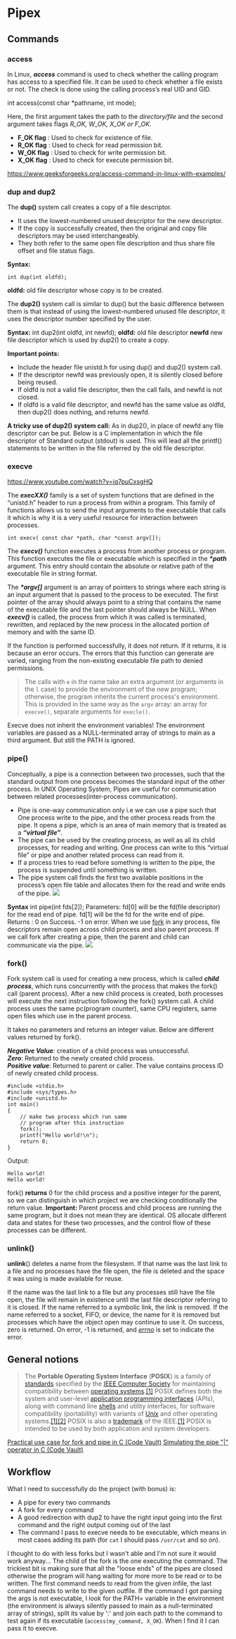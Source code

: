 ﻿# Pipex

## Commands
### access
In Linux,  **_access_**  command is used to check whether the calling program has access to a specified file. It can be used to check whether a file exists or not. The check is done using the calling process’s real UID and GID.

int access(const char *pathname, int mode);

Here, the first argument takes the path to the  _directory/file_  and the second argument takes flags  _R_OK, W_OK, X_OK or F_OK_.

-   **F_OK flag**  : Used to check for existence of file.
-   **R_OK flag**  : Used to check for read permission bit.
-   **W_OK flag**  : Used to check for write permission bit.
-   **X_OK flag**  : Used to check for execute permission bit.

https://www.geeksforgeeks.org/access-command-in-linux-with-examples/

### dup and dup2
The **dup()** system call creates a copy of a file descriptor.

-   It uses the lowest-numbered unused descriptor for the new descriptor.
-   If the copy is successfully created, then the original and copy file descriptors may be used interchangeably.
-   They both refer to the same open file description and thus share file offset and file status flags.

**Syntax:**

    int dup(int oldfd);

**oldfd:** old file descriptor whose copy is to be created.

The **dup2()** system call is similar to dup() but the basic difference between them is that instead of using the lowest-numbered unused file descriptor, it uses the descriptor number specified by the user.  

**Syntax:**
int dup2(int oldfd, int newfd);
**oldfd:** old file descriptor
**newfd** new file descriptor which is used by dup2() to create a copy.

**Important points:**

-   Include the header file unistd.h for using dup() and dup2() system call.
-   If the descriptor newfd was previously open, it is silently closed before being reused.
-   If oldfd is not a valid file descriptor, then the call fails, and newfd is not closed.
-   If oldfd is a valid file descriptor, and newfd has the same value as oldfd, then dup2() does nothing, and returns newfd.

**A tricky use of dup2() system call:** As in dup2(), in place of newfd any file descriptor can be put. Below is a C implementation in which the file descriptor of Standard output (stdout) is used. This will lead all the printf() statements to be written in the file referred by the old file descriptor.

### execve
https://www.youtube.com/watch?v=iq7puCxsgHQ

The **_execXX()_** family is a set of system functions that are defined in the “unistd.h” header to run a process from within a program. This family of functions allows us to send the input arguments to the executable that calls it which is why it is a very useful resource for interaction between processes.

    int execv( const char *path, char *const argv[]);
The  **_execv()_**  function executes a process from another process or program. This function executes the file or executable which is specified in the  **_*path_**  argument. This entry should contain the absolute or relative path of the executable file in string format.

The  **_*argv[]_** argument is an array of pointers to strings where each string is an input argument that is passed to the process to be executed. The first pointer of the array should always point to a string that contains the name of the executable file and the last pointer should always be NULL. When  **_execv()_**  is called, the process from which it was called is terminated, rewritten, and replaced by the new process in the allocated portion of memory and with the same ID.

If the function is performed successfully, it does not return. If it returns, it is because an error occurs. The errors that this function can generate are varied, ranging from the non-existing executable file path to denied permissions.

> The calls with  `e`  in the name take an extra argument (or arguments
> in the  `l`  case) to provide the environment of the new program;
> otherwise, the program inherits the current process's environment.
> This is provided in the same way as the  `argv`  array: an array for 
> `execve()`, separate arguments for  `execle()`.

Execve does not inherit the environment variables! The environment variables are passed as a NULL-terminated array of strings to main as a third argument. But still the PATH is ignored.

### pipe()
Conceptually, a pipe is a connection between two processes, such that the standard output from one process becomes the standard input of the other process. In UNIX Operating System, Pipes are useful for communication between related processes(inter-process communication).

-   Pipe is one-way communication only i.e we can use a pipe such that One process write to the pipe, and the other process reads from the pipe. It opens a pipe, which is an area of main memory that is treated as a  **_“virtual file”_**.
-   The pipe can be used by the creating process, as well as all its child processes, for reading and writing. One process can write to this “virtual file” or pipe and another related process can read from it.
-   If a process tries to read before something is written to the pipe, the process is suspended until something is written.
-   The pipe system call finds the first two available positions in the process’s open file table and allocates them for the read and write ends of the pipe.
![](https://media.geeksforgeeks.org/wp-content/uploads/Process.jpg)

**Syntax**
int pipe(int fds[2]);
Parameters:
fd[0] will be the fd(file descriptor) for the 
read end of pipe.
fd[1] will be the fd for the write end of pipe.
Returns : 0 on Success.
-1 on error.
When we use [fork](https://www.geeksforgeeks.org/fork-system-call/) in any process, file descriptors remain open across child process and also parent process. If we call fork after creating a pipe, then the parent and child can communicate via the pipe.
![](https://media.geeksforgeeks.org/wp-content/uploads/sharing-pipe.jpg)

### fork()
Fork system call is used for creating a new process, which is called  **_child process_**, which runs concurrently with the process that makes the fork() call (parent process). After a new child process is created, both processes will execute the next instruction following the fork() system call. A child process uses the same pc(program counter), same CPU registers, same open files which use in the parent process.

It takes no parameters and returns an integer value. Below are different values returned by fork().

**_Negative Value_**: creation of a child process was unsuccessful.  
**_Zero_**: Returned to the newly created child process.  
**_Positive value_**: Returned to parent or caller. The value contains process ID of newly created child process.

    #include <stdio.h>
    #include <sys/types.h>
    #include <unistd.h>
    int main()
    {
    	// make two process which run same
    	// program after this instruction
    	fork();
    	printf("Hello world!\n");
    	return 0;
    }
Output:

    Hello world!
    Hello world!

fork() **returns** 0 for the child process and a positive integer for the parent, so we can distinguish in which project we are checking conditionally the return value.
**Important:** Parent process and child process are running the same program, but it does not mean they are identical. OS allocate different data and states for these two processes, and the control flow of these processes can be different.
### unlink()
**unlink**() deletes a name from the filesystem.  If that name was the last link to a file and no processes have the file open, the file is deleted and the space it was using is made available for reuse.

If the name was the last link to a file but any processes still have the file open, the file will remain in existence until the last file descriptor referring to it is closed.
If the name referred to a symbolic link, the link is removed.
If the name referred to a socket, FIFO, or device, the name for it is removed but processes which have the object open may continue to use it.
On success, zero is returned.  On error, -1 is returned, and _[errno](https://man7.org/linux/man-pages/man3/errno.3.html)_ is set to indicate the error.
## General notions

> The **Portable Operating System Interface** (**POSIX**) is a family of
> [standards](https://en.wikipedia.org/wiki/Standardization
> "Standardization") specified by the [IEEE Computer
> Society](https://en.wikipedia.org/wiki/IEEE_Computer_Society "IEEE
> Computer Society") for maintaining compatibility between [operating
> systems](https://en.wikipedia.org/wiki/Operating_system "Operating
> system").[[1]](https://en.wikipedia.org/wiki/POSIX#cite_note-FAQ-1)
> POSIX defines both the system and user-level [application programming
> interfaces](https://en.wikipedia.org/wiki/Application_programming_interface
> "Application programming interface") (APIs), along with command line
> [shells](https://en.wikipedia.org/wiki/Unix_shell "Unix shell") and
> utility interfaces, for software compatibility (portability) with
> variants of [Unix](https://en.wikipedia.org/wiki/Unix "Unix") and
> other operating
> systems.[[1]](https://en.wikipedia.org/wiki/POSIX#cite_note-FAQ-1)[[2]](https://en.wikipedia.org/wiki/POSIX#cite_note-IET-2) POSIX is also a [trademark](https://en.wikipedia.org/wiki/Trademark
> "Trademark") of the
> IEEE.[[1]](https://en.wikipedia.org/wiki/POSIX#cite_note-FAQ-1) POSIX
> is intended to be used by both application and system developers.


[Practical use case for fork and pipe in C (Code Vault)](https://www.youtube.com/watch?v=6u_iPGVkfZ4)
[Simulating the pipe "|" operator in C (Code Vault)](https://www.youtube.com/watch?v=6xbLgZpOBi8)

## Workflow

What I need to successfully do the project (with bonus) is:
- A pipe for every two commands
- A fork for every command
- A good redirection with dup2 to have the right input going into the first command and the right output coming out of the last
- The command I pass to execve needs to be executable, which means in most cases adding its path (for `cat` I should pass `/usr/cat` and so on).

I thought to do with less forks but I wasn't able and I'm not sure it would work anyway... The child of the fork is the one executing the command.
The trickiest bit is making sure that all the "loose ends" of the pipes are closed otherwise the program will hang waiting for more more to be read or to be written. The first command needs to read from the given infile, the last command needs to write to the given outfile.
If the command I got parsing the args is not executable, I look for the PATH= variable in the environment (the environment is always silently passed to main as a null-terminated array of strings), split its value by ':' and join each path to the command to test again if its executable (`access(my_command, X_OK`). When I find it I can pass it to execve.

